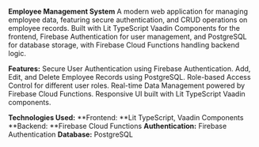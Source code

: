 **Employee Management System**
A modern web application for managing employee data, featuring secure authentication, and CRUD operations on employee records. Built with Lit TypeScript Vaadin Components for the frontend, Firebase Authentication for user management, and PostgreSQL for database storage, with Firebase Cloud Functions handling backend logic.

**Features:**
Secure User Authentication using Firebase Authentication.
Add, Edit, and Delete Employee Records using PostgreSQL.
Role-based Access Control for different user roles.
Real-time Data Management powered by Firebase Cloud Functions.
Responsive UI built with Lit TypeScript Vaadin components. 

**Technologies Used:**
**Frontend: **Lit TypeScript, Vaadin Components
**Backend: **Firebase Cloud Functions
**Authentication:** Firebase Authentication
**Database:** PostgreSQL
